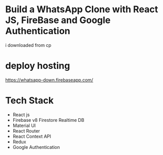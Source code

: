 # Build a WhatsApp Clone with React JS, FireBase and Google Authentication 
 i downloaded from cp

# deploy hosting 

https://whatsapp-down.firebaseapp.com/

# Tech Stack
- React js
- Firebase v8 Firestore Realtime DB
- Material UI
- React Router
- React Context API
- Redux
- Google Authentication


